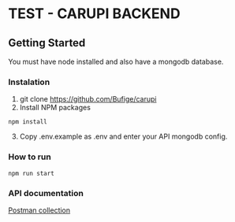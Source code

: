 # TEST - CARUPI BACKEND

## Getting Started

You must have node installed and also have a mongodb database.

### Instalation
1. git clone https://github.com/Bufige/carupi
2. Install NPM packages
```
npm install
```
3. Copy .env.example as .env and enter your API mongodb config.

### How to run
```
npm run start
```

### API documentation
[Postman collection](/postman/carupi.postman_collection.json)